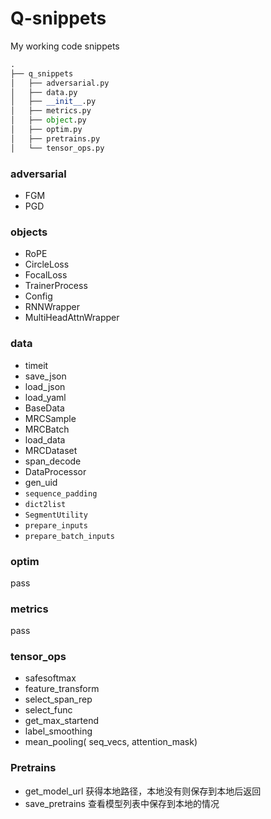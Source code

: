 # Q-snippets

My working code snippets

```python
.
├── q_snippets
│   ├── adversarial.py
│   ├── data.py
│   ├── __init__.py
│   ├── metrics.py
│   ├── object.py
│   ├── optim.py
│   ├── pretrains.py
│   └── tensor_ops.py
```

### adversarial

- FGM
- PGD

### objects

- RoPE
- CircleLoss
- FocalLoss
- TrainerProcess
- Config
- RNNWrapper
- MultiHeadAttnWrapper

### data

- timeit
- save_json
- load_json
- load_yaml
- BaseData
- MRCSample
- MRCBatch
- load_data
- MRCDataset
- span_decode
- DataProcessor
- gen_uid
- `sequence_padding`
- `dict2list`
- `SegmentUtility`
- `prepare_inputs`
- `prepare_batch_inputs`

### optim

pass

### metrics

pass

### tensor_ops

- safesoftmax
- feature_transform
- select_span_rep
- select_func
- get_max_startend
- label_smoothing
- mean_pooling( seq_vecs, attention_mask)

### Pretrains

- get_model_url     获得本地路径，本地没有则保存到本地后返回
- save_pretrains    查看模型列表中保存到本地的情况
